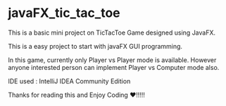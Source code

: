 # javaFX_tic_tac_toe
This is a basic mini project on TicTacToe Game designed using JavaFX.

This is a easy project to start with javaFX GUI programming.

In this game, currently only Player vs Player mode is available.
However anyone interested person can implement Player vs Computer mode also.

IDE used : IntelliJ IDEA Community Edition

Thanks for reading this and Enjoy Coding ♥!!!!!
